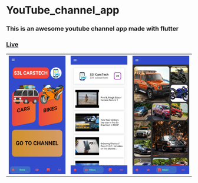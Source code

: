 # YouTube_channel_app
### This is an awesome youtube channel app made with flutter
### <a href="https://www.amazon.com/FTR-S3L/dp/B09KP9KB8Y/ref=sr_1_1?qid=1670178970&refinements=p_4%3AFTR&s=mobile-apps&search-type=ss&sr=1-11">Live</a>


<table
            border=0>
  <tr>
    <th><img src="s3l/images/1.jpg"
    ></th>
    <th><img src="s3l/images/2.jpg"
     ></th>
    <th><img src="s3l/images/3.jpg"
    ></th>
  </tr>
  <tr>
  </table>
